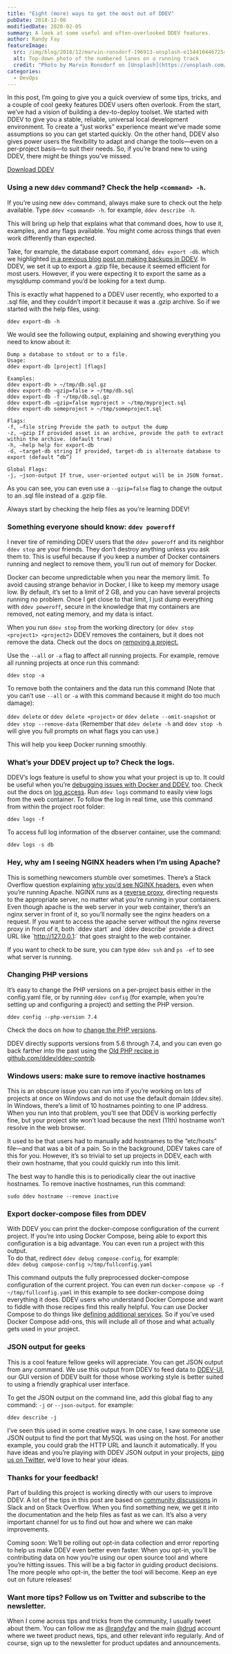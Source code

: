 ```yaml
---
title: "Eight (more) ways to get the most out of DDEV"
pubDate: 2018-12-06
modifiedDate: 2020-02-05
summary: A look at some useful and often-overlooked DDEV features.
author: Randy Fay
featureImage:
  src: /img/blog/2018/12/marvin-ronsdorf-196913-unsplash-e1544104467254.jpg
  alt: Top-down photo of the numbered lanes on a running track
  credit: "Photo by Marvin Ronsdorf on [Unsplash](https://unsplash.com/search/photos/eight?utm%5Fsource=unsplash&utm%5Fmedium=referral&utm%5Fcontent=creditCopyText)."
categories:
  - DevOps
---
```


In this post, I’m going to give you a quick overview of some tips, tricks, and a couple of cool geeky features DDEV users often overlook. From the start, we’ve had a vision of building a dev-to-deploy toolset. We started with DDEV to give you a stable, reliable, universal local development environment. To create a “just works” experience meant we’ve made some assumptions so you can get started quickly. On the other hand, DDEV also gives power users the flexibility to adapt and change the tools—even on a per-project basis—to suit their needs. So, if you’re brand new to using DDEV, there might be things you’ve missed.

[Download DDEV](https://github.com/ddev/ddev)

### Using a new `ddev` command? Check the help `<command> -h`.

If you’re using new `ddev` command, always make sure to check out the help available. Type `ddev <command> -h`. for example, `ddev describe -h`.

This will bring up help that explains what that command does, how to use it, examples, and any flags available. You might come across things that even work differently than expected.

Take, for example, the database export command, `ddev export -db`. which we highlighted [in a previous blog post on making backups in DDEV](https://ddev.com/ddev-local/save-as-you-go-and-make-backups-in-a-jiffy-with-ddev-local/). In DDEV, we set it up to export a .gzip file, because it seemed efficient for most users. However, if you were expecting it to export the same as a mysqldump command you’d be looking for a text dump.

This is exactly what happened to a DDEV user recently, who exported to a .sql file, and they couldn’t import it because it was a .gzip archive. So if we started with the help files, using:

`ddev export-db -h`

We would see the following output, explaining and showing everything you need to know about it:

```
Dump a database to stdout or to a file.
Usage:
ddev export-db [project] [flags]

Examples:
ddev export-db > ~/tmp/db.sql.gz
ddev export-db –gzip=false > ~/tmp/db.sql
ddev export-db -f ~/tmp/db.sql.gz
ddev export-db –gzip=false myproject > ~/tmp/myproject.sql
ddev export-db someproject > ~/tmp/someproject.sql

Flags:
-f, –file string Provide the path to output the dump
-z, –gzip If provided asset is an archive, provide the path to extract within the archive. (default true)
-h, –help help for export-db
-d, –target-db string If provided, target-db is alternate database to export (default “db”)

Global Flags:
-j, –json-output If true, user-oriented output will be in JSON format.
```

As you can see, you can even use a `--gzip=false` flag to change the output to an .sql file instead of a .gzip file.

Always start by checking the help files as you’re learning DDEV!

### Something everyone should know: `ddev poweroff`

I never tire of reminding DDEV users that the `ddev poweroff` and its neighbor `ddev stop` are your friends. They don’t destroy anything unless you ask them to. This is useful because if you keep a number of Docker containers running and neglect to remove them, you’ll run out of memory for Docker.

Docker can become unpredictable when you near the memory limit. To avoid causing strange behavior in Docker, I like to keep my memory usage low. By default, it’s set to a limit of 2 GB, and you can have several projects running no problem. Once I get close to that limit, I just dump everything with `ddev poweroff`, secure in the knowledge that my containers are removed, not eating memory, and my data is intact.

When you run `ddev stop` from the working directory (or `ddev stop <project1> <project2>` DDEV removes the containers, but it does not remove the data. Check out the docs on [removing a project.](https://ddev.readthedocs.io/en/stable/users/cli-usage/#removing-projects-from-ddev-local)

Use the `--all` or `-a` flag to affect all running projects. For example, remove all running projects at once run this command:

`ddev stop -a`

To remove both the containers and the data run this command (Note that you can’t use `--all` or `-a` with this command because it might do too much damage):

`ddev delete` or `ddev delete <project>` or `ddev delete --omit-snapshot` or `ddev stop --remove-data` (Remember that `ddev delete -h` and `ddev stop -h` will give you full prompts on what flags you can use.)

This will help you keep Docker running smoothly.

### What’s your DDEV project up to? Check the logs.

DDEV’s logs feature is useful to show you what your project is up to. It could be useful when you’re [debugging issues with Docker and DDEV](https://ddev.com/ddev-local/debugging-docker-on-windows-mac-and-linux/), too. Check out the docs on [log access](https://ddev.readthedocs.io/en/latest/users/cli-usage/#log-access). Run `ddev logs` command to easily view logs from the web container. To follow the log in real time, use this command from within the project root folder:

`ddev logs -f`

To access full log information of the dbserver container, use the command:

`ddev logs -s db`

### Hey, why am I seeing NGINX headers when I’m using Apache?

This is something newcomers stumble over sometimes. There’s a Stack Overflow question explaining [why you’d see NGINX headers](https://stackoverflow.com/questions/52774173/why-do-i-see-nginx-headers-when-ddev-is-configured-to-use-apache/52780601#52780601), even when you’re running Apache. NGINX runs as a [reverse proxy](https://www.nginx.com/resources/glossary/reverse-proxy-server/), directing requests to the appropriate server, no matter what you’re running in your containers. Even though apache is the web server in your web container, there’s an nginx server in front of it, so you’ll normally see the nginx headers on a request. If you want to access the apache server without the nginx reverse proxy in front of it, both \`ddev start\` and \`ddev describe\` provide a direct URL like \`<http://127.0.0.1>:<port>\` that goes straight to the web container.

If you want to check to be sure, you can type `ddev ssh` and `ps -ef` to see what server is running.

### Changing PHP versions

It’s easy to change the PHP versions on a per-project basis either in the config.yaml file, or by running `ddev config` (for example, when you’re setting up and configuring a project) and setting the PHP version.

`ddev config --php-version 7.4`

Check the docs on how to [change the PHP versions](https://ddev.readthedocs.io/en/latest/users/extend/customization-extendibility/#changing-php-version).

DDEV directly supports versions from 5.6 through 7.4, and you can even go back farther into the past using the [Old PHP recipe in github.com/ddev/ddev-contrib](https://github.com/ddev/ddev-contrib/tree/master/docker-compose-services/old%5Fphp).

### Windows users: make sure to remove inactive hostnames

This is an obscure issue you can run into if you’re working on lots of projects at once on Windows and do not use the default domain (ddev.site). In Windows, there’s a limit of 10 hostnames pointing to one IP address. When you run into that problem, you’ll see that DDEV is working perfectly fine, but your project site won’t load because the next (11th) hostname won’t resolve in the web browser.

It used to be that users had to manually add hostnames to the “etc/hosts” file—and that was a bit of a pain. So in the background, DDEV takes care of this for you. However, it’s so trivial to set up projects in DDEV, each with their own hostname, that you could quickly run into this limit.

The best way to handle this is to periodically clear the out inactive hostnames. To remove inactive hostnames, run this command:

`sudo ddev hostname --remove inactive`

### Export docker-compose files from DDEV

With DDEV you can print the docker-compose configuration of the current project. If you’re into using Docker Compose, being able to export this configuration is a big advantage. You can even run a project with this output.  
To do that, redirect `ddev debug compose-config`, for example:  
`ddev debug compose-config >/tmp/fullconfig.yaml`

This command outputs the fully preprocessed docker-compose configuration of the current project. You can even run `docker-compose up -f ~/tmp/fullconfig.yaml` in this example to see docker-compose doing everything it does. DDEV users who understand Docker Compose and want to fiddle with those recipes find this really helpful. You can use Docker Compose to do things like [defining additional services](https://ddev.readthedocs.io/en/latest/users/extend/custom-compose-files/). So if you’ve used Docker Compose add-ons, this will include all of those and what actually gets used in your project.

### JSON output for geeks

This is a cool feature fellow geeks will appreciate. You can get JSON output from any command. We use this output from DDEV to feed data to [DDEV-UI](https://github.com/ddev/ddev-ui/releases), our GUI version of DDEV built for those whose working style is better suited to using a friendly graphical user interface.

To get the JSON output on the command line, add this global flag to any command: `-j` or `--json-output`. for example:

`ddev describe -j`

I’ve seen this used in some creative ways. In one case, I saw someone use JSON output to find the port that MySQL was using on the host. For another example, you could grab the HTTP URL and launch it automatically. If you have ideas and you’re playing with DDEV JSON output in your projects, [ping us on Twitter,](https://twitter.com/drud) we’d love to hear your ideas.

### Thanks for your feedback!

Part of building this project is working directly with our users to improve DDEV. A lot of the tips in this post are based on [community discussions](https://ddev.readthedocs.io/en/latest/#support) in Slack and on Stack Overflow. When you find something new, we get it into the documentation and the help files as fast as we can. It’s also a very important channel for us to find out how and where we can make improvements.

Coming soon: We’ll be rolling out opt-in data collection and error reporting to help us make DDEV even better even faster. When you opt-in, you’ll be contributing data on how you’re using our open source tool and where you’re hitting issues. This will be a big factor in guiding product decisions. The more people who opt-in, the better the tool will become. Keep an eye out on future releases!

### Want more tips? Follow us on Twitter and subscribe to the newsletter.

When I come across tips and tricks from the community, I usually tweet about them. You can follow me as [@randyfay](https://twitter.com/randyfay) and the main [@drud](https://twitter.com/drud/) account where we tweet product news, tips, and other relevant info regularly. And of course, sign up to the newsletter for product updates and announcements.

